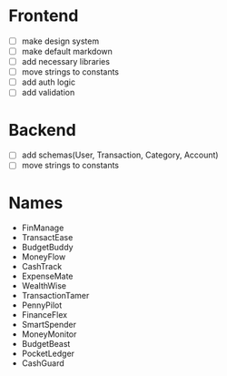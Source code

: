 # Frontend

- [ ] make design system
- [ ] make default markdown
- [ ] add necessary libraries
- [ ] move strings to constants
- [ ] add auth logic
- [ ] add validation

# Backend

- [ ] add schemas(User, Transaction, Category, Account)
- [ ] move strings to constants

# Names

- FinManage
- TransactEase
- BudgetBuddy
- MoneyFlow
- CashTrack
- ExpenseMate
- WealthWise
- TransactionTamer
- PennyPilot
- FinanceFlex
- SmartSpender
- MoneyMonitor
- BudgetBeast
- PocketLedger
- CashGuard